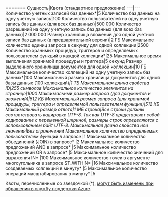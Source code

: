 ======= Сущность|Квота (стандартное предложение) ---|--- Количество учетных записей баз данных*|5 Количество баз данных на одну учетную запись|100 Количество пользователей на одну учетную запись баз данных (для всех баз данных)|500 000 Количество разрешений на одну учетную запись баз данных (для всех баз данных)|2 000 000 Размер хранилища вложений для одной учетной записи баз данных (в предварительной версии)|2 ГБ Максимальное количество единиц запроса в секунду для одной коллекции|2500 Количество хранимых процедур, триггеров и определяемых пользователем функций в каждой коллекции*|25 Максимальное время выполнения хранимой процедуры и триггера|5 секунд Размер выделенного хранилища документов для одной коллекции|10 ГБ Максимальное количество коллекций на одну учетную запись баз данных*|100 Максимальный размер хранилища документов для одной базы данных (100 коллекций)*|1 ТБ Максимальная длина свойства ID|255 символов Максимальное количество элементов на странице|1000 Максимальный размер запроса (для документов и вложений)|512 КБ Максимальный размер запроса (для хранимой процедуры, триггера и определяемой пользователем функции)|512 КБ Максимальный размер ответа|1 МБ строка|Все строки должны соответствовать кодировке UTF-8. Так как UTF-8 представляет собой кодирование с переменной шириной, размеры строк определяются с использованием байт UTF-8. Максимальная длина свойства или значения|Без ограничений Максимальное количество определяемых пользователем функций в запросе* |1 Максимальное количество объединений (JOIN) в запросе* |2 Максимальное количество предложений AND в запросе* |5 Максимальное количество предложений OR в запросе* |5 Максимальное количество значений для выражения IN* |100 Максимальное количество точек в аргументе многоугольника в запросе ST\_WITHIN* |16 Максимальное количество создаваемых коллекций в минуту* |5 Максимальное количество операций масштабирования в минуту* |5

Квоты, перечисленные со звездочкой (*), [могут быть изменены при обращении в службу поддержки Azure](../articles/documentdb/documentdb-increase-limits.md).

<!---HONumber=August15_HO7-->